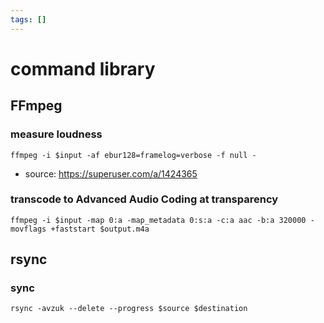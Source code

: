 ```yaml
---
tags: []
---
```


# command library

## FFmpeg

### measure loudness

```shell
ffmpeg -i $input -af ebur128=framelog=verbose -f null -
```

- source: https://superuser.com/a/1424365

### transcode to Advanced Audio Coding at transparency

```shell
ffmpeg -i $input -map 0:a -map_metadata 0:s:a -c:a aac -b:a 320000 -movflags +faststart $output.m4a
```

## rsync

### sync

```shell
rsync -avzuk --delete --progress $source $destination
```
